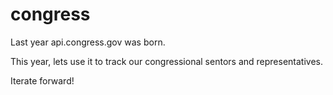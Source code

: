 # congress

Last year api.congress.gov was born.

This year, lets use it to track our congressional sentors and representatives.

Iterate forward!
